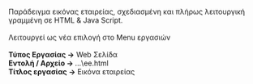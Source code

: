 Παράδειγμα εικόνας εταιρείας, σχεδιασμένη και πλήρως λειτουργική γραμμένη σε HTML & Java Script.</br>
</br>
Λειτουργεί ως νέα επιλογή στο Menu εργασιών</br>
</br>
<b>Τύπος Εργασίας -></b> Web Σελίδα </br>
<b>Εντολή / Αρχείο -> </b>...\ee.html</br>
<b>Τίτλος εργασίας -></b> Εικόνα εταιρείας</br>
